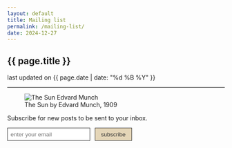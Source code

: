 ```yaml
---
layout: default
title: Mailing list
permalink: /mailing-list/
date: 2024-12-27
---
```


<article class="post">
  <h1>{{ page.title }}</h1>
  <time datetime="{{ page.date | date_to_xmlschema }}">
    last updated on {{ page.date | date: "%d %B %Y" }}
  </time>
  <hr>
</article>

<figure>
  <img src="{{ site.baseurl }}/assets/images/edvard_munch_the_sun.jpg" alt="The Sun Edvard Munch" style="max-width: 100%; height: auto;">
  <figcaption>The Sun by Edvard Munch, 1909</figcaption>
</figure>

Subscribe for new posts to be sent to your inbox.

<div id="form-container">
  <form id="signup-form">
    <input 
      type="email" 
      id="email" 
      required 
      placeholder="enter your email"
      style="padding: 0.5em; margin-right: 0.5em; border: 1px solid #333;"
    >
    <button 
      type="submit"
      style="padding: 0.5em 1em; background: #e4d5b7; border: 1px solid #333; cursor: pointer; color: #333;"
    >
      subscribe
    </button>
    <p id="status" style="margin-top: 1em; font-size: 0.9em;"></p>
  </form>
</div>

<script>
document.getElementById('signup-form').addEventListener('submit', async (e) => {
  e.preventDefault();
  const email = document.getElementById('email').value;
  const statusElement = document.getElementById('status');
  
  try {
    const response = await fetch('https://mailing-list.nialls-account.workers.dev', {
      method: 'POST',
      headers: {
        'Content-Type': 'application/json',
      },
      body: JSON.stringify({ email })
    });
    
    const data = await response.json();
    
    if (response.ok) {
      statusElement.textContent = 'Thanks for subscribing!';
      statusElement.className = 'mt-2 text-center text-green-600';
    } else {
      throw new Error(data.message || 'Something went wrong');
    }
  } catch (error) {
    statusElement.textContent = error.message;
    statusElement.className = 'mt-2 text-center text-red-600';
  }
});
</script>